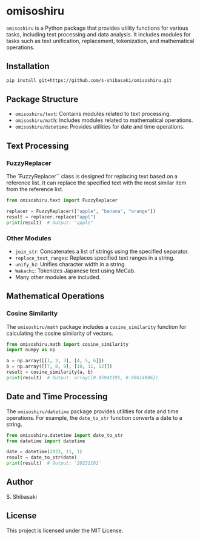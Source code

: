 # omisoshiru

`omisoshiru` is a Python package that provides utility functions for various tasks, including text processing and data analysis. It includes modules for tasks such as text unification, replacement, tokenization, and mathematical operations.

## Installation

```bash
pip install git+https://github.com/s-shibasaki/omisoshiru.git
```

## Package Structure

- `omisoshiru/text`: Contains modules related to text processing.
- `omisoshiru/math`: Includes modules related to mathematical operations.
- `omisoshiru/datetime`: Provides utilities for date and time operations.

## Text Processing

### FuzzyReplacer

The `FuzzyReplacer`` class is designed for replacing text based on a reference list. It can replace the specified text with the most similar item from the reference list.

```python
from omisoshiru.text import FuzzyReplacer

replacer = FuzzyReplacer(["apple", "banana", "orange"])
result = replacer.replace("appl")
print(result)  # Output: "apple"
```

### Other Modules
- `join_str`: Concatenates a list of strings using the specified separator.
- `replace_text_ranges`: Replaces specified text ranges in a string.
- `unify_hz`: Unifies character width in a string.
- `Wakachi`: Tokenizes Japanese text using MeCab.
- Many other modules are included.

## Mathematical Operations

### Cosine Similarity

The `omisoshiru/math` package includes a `cosine_similarity` function for calculating the cosine similarity of vectors.

```python
from omisoshiru.math import cosine_similarity
import numpy as np

a = np.array([[1, 2, 3], [4, 5, 6]])
b = np.array([[7, 8, 9], [10, 11, 12]])
result = cosine_similarity(a, b)
print(result)  # Output: array([0.95941195, 0.99614986])
```

## Date and Time Processing

The `omisoshiru/datetime` package provides utilities for date and time operations. For example, the `date_to_str` function converts a date to a string.

```python
from omisoshiru.datetime import date_to_str
from datetime import datetime

date = datetime(2023, 11, 1)
result = date_to_str(date)
print(result)  # Output: '20231101'
```

## Author
S. Shibasaki

## License
This project is licensed under the MIT License.
